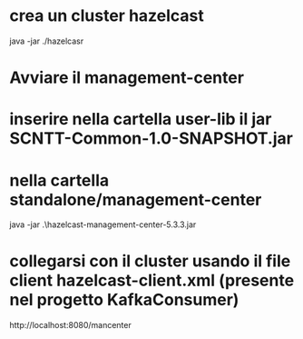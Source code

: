 # crea un cluster hazelcast
java -jar ./hazelcasr
# Avviare il management-center
# inserire nella cartella user-lib il jar SCNTT-Common-1.0-SNAPSHOT.jar
# nella cartella standalone/management-center

java -jar .\hazelcast-management-center-5.3.3.jar 

# collegarsi con il cluster usando il file client hazelcast-client.xml (presente nel progetto KafkaConsumer)

http://localhost:8080/mancenter
